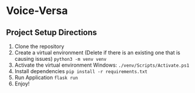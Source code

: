 # Voice-Versa

## Project Setup Directions

1. Clone the repository
2. Create a virtual environment (Delete if there is an existing one that is causing issues)
  `python3 -m venv venv`
3. Activate the virtual environment
   Windows: `./venv/Scripts/Activate.ps1`
4. Install dependencies
  `pip install -r requirements.txt`
5. Run Application
  `flask run`
6. Enjoy!
   

